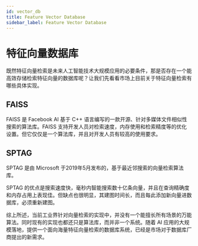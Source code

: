 ```yaml
---
id: vector_db
title: Feature Vector Database
sidebar_label: Feature Vector Database
---
```


# 特征向量数据库

既然特征向量检索是未来人工智能技术大规模应用的必要条件，那是否存在一个能高效存储检索特征向量的数据库呢？让我们先看看市场上目前关于特征向量检索有哪些具体实现。

## FAISS

FAISS 是 Facebook AI 基于 C++ 语言编写的一款开源、针对多媒体文件相似性搜索的算法库。FAISS 支持开发人员对检索速度，内存使用和检索精度等的优化设置。但它仅仅是一个算法库，并且对开发人员有较高的使用要求。

## SPTAG

SPTAG 是由 Microsoft 于2019年5月发布的，基于最近邻搜索的向量检索算法库。

SPTAG 的优点是搜索速度快，毫秒内智能搜索数十亿条向量，并且在查询精确度和内存占用上表现佳。但缺点也很明显，其建图时间长，而且每此添加新向量进数据库，必须重新建图。                     

综上所述，当前工业界针对向量检索的实现中，并没有一个能擅长所有场景的万能算法。同时现有的实现也都还只是算法库，而并非一个系统。随着 AI 应用的大规模落地，提供一个面向海量特征向量检索的数据库系统，已经是市场对于数据库厂商提出的新需求。
